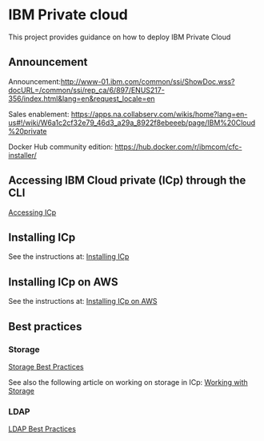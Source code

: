 # IBM Private cloud
This project provides guidance on how to deploy IBM Private Cloud

## Announcement

Announcement:http://www-01.ibm.com/common/ssi/ShowDoc.wss?docURL=/common/ssi/rep_ca/6/897/ENUS217-356/index.html&lang=en&request_locale=en

Sales enablement: https://apps.na.collabserv.com/wikis/home?lang=en-us#!/wiki/W6a1c2cf32e79_46d3_a29a_8922f8ebeeeb/page/IBM%20Cloud%20private

Docker Hub community edition: https://hub.docker.com/r/ibmcom/cfc-installer/


## Accessing IBM Cloud private (ICp) through the CLI

[Accessing ICp](Accessing_ICp_through_CLI.md)

## Installing ICp

See the instructions at: [Installing ICp](Installing_ICp_on_prem.md)

## Installing ICp on AWS

See the instructions at: [Installing ICp on AWS](Installing_ICp_on_aws.md)

## Best practices 

### Storage 

[Storage Best Practices](ICp-Storage_best_practice.md)

See also the following article on working on storage in ICp: [Working with Storage](https://www.ibm.com/developerworks/community/blogs/fe25b4ef-ea6a-4d86-a629-6f87ccf4649e/entry/Working_with_storage?lang=en)

### LDAP

[LDAP Best Practices](ICP%20LDAP%20Best%20Practices.md)
